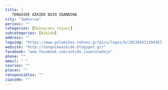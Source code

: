 ```yaml
---
title: |
   TENGUIKE AIKIDO DOJO ΙΩΑΝΝΙΝΑ
city: "Ιωάννινα"
perioxi: ""
categories: [Πολεμικές τέχνες]
subcategories: [Aikido]
address: ""
logoimg: "https://www.polemikes-tehnes.gr/pics/logos/b/2013826112943671.jpg"
website: "http://tenguikeaikido.blogspot.gr/"
facebook: "www.facebook.com/aikido.ioanninadojo"
phone: ""
email: " "
courses: ""
places: ""
rensponsibles: ""
zipcode: ""
---
```




